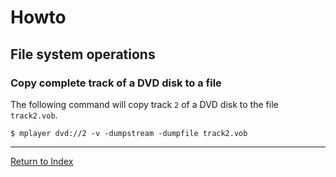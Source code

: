 # Howto

## File system operations

### Copy complete track of a DVD disk to a file

The following command will copy track `2` of a DVD disk to the file `track2.vob`.

```console
$ mplayer dvd://2 -v -dumpstream -dumpfile track2.vob
```

---
[Return to Index](../README.md)
